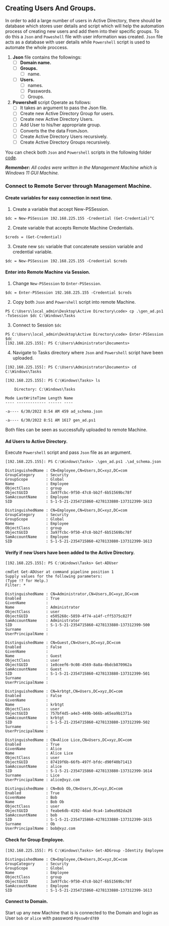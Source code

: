 ## Creating Users And Groups.
In order to add a large number of users in Active Directory, there should be database which stores user details and script which will help the automation process of creating new users and add them into their specific groups. To do this a `Json`  and `Poweshell` file with  user information was created. `Json` file acts as a database with user details while `Powershell` script is used to automate the whole proccess.

1. **Json** file contains the followings:
	- [ ] **Domain name.**
	- [ ] **Groups.**
		- [ ] name.
	- [ ] **Users.**
		- [ ] names.
		- [ ] Passwords.
		- [ ] Groups.

2. **Powershell** script Operate as follows:
	- [ ] It takes an argument to pass the Json file.
	- [ ] Create new Active Directory Group for users.
	- [ ] Create new Active Directory Users.
	- [ ] Add User to his/her appropriate group.
	- [ ] Converts the the data FromJson.
	- [ ] Create Active Directory Users recursively.
	- [ ] Create Active Directory Groups recursively.
	
 You can check both `Json` and `Powershell` scripts in the following folder [code](https://github.com/gemstone-source/Active-Directory/tree/main/code).
 
**_Remember:_** _All  codes were written in the Management Machine which is Windows 11 GUI Machine._

### Connect to Remote Server through Management Machine.
#### Create variables for easy connection in next time.
1. Create a variable that accept New-PSSession.
```
$dc = New-PSSession 192.168.225.155 -Credential (Get-Credential)^C
```
2. Create variable that accepts Remote Machine Credentials.
```
$creds = (Get-Credential)
```
3. Create new `$dc` variable that concatenate session variable and credential variable.
```
$dc = New-PSSession 192.168.225.155 -Credential $creds
```
#### Enter into Remote Machine via Session.
1. Change `New-PSSession` to `Enter-PSSession`.
```
$dc = Enter-PSSession 192.168.225.155 -Credential $creds
```
2. Copy both `Json` and `Powershell` script into remote Machine.
```
PS C:\Users\local_admin\Desktop\Active Directory\code> cp .\gen_ad.ps1 -ToSession $dc C:\Windows\Tasks
```
3. Connect to Session `$dc`
```
PS C:\Users\local_admin\Desktop\Active Directory\code> Enter-PSSession $dc
[192.168.225.155]: PS C:\Users\Administrator\Documents> 
```
4. Navigate to Tasks directory where `Json` and `Powershell` script have been uploaded.
```
[192.168.225.155]: PS C:\Users\Administrator\Documents> cd C:\Windows\Tasks

[192.168.225.155]: PS C:\Windows\Tasks> ls

	Directory: C:\Windows\Tasks

Mode LastWriteTime Length Name
---- ------------- ------ ----

-a---- 6/30/2022 8:54 AM 459 ad_schema.json

-a---- 6/30/2022 8:51 AM 1617 gen_ad.ps1
```
Both files can be seen as successfully uploaded to remote Machine.

#### Ad Users to Active Directory.
Execute `Powershell` script and pass `Json` file as an argument.
```
[192.168.225.155]: PS C:\Windows\Tasks> .\gen_ad.ps1 .\ad_schema.json

DistinguishedName : CN=Employee,CN=Users,DC=xyz,DC=com
GroupCategory     : Security
GroupScope        : Global
Name              : Employee
ObjectClass       : group
ObjectGUID        : 3a97fcbc-9f50-47c8-bb2f-6b51569bc78f
SamAccountName    : Employee
SID               : S-1-5-21-2354715860-4278133880-137312399-1613

DistinguishedName : CN=Employee,CN=Users,DC=xyz,DC=com
GroupCategory     : Security
GroupScope        : Global
Name              : Employee
ObjectClass       : group
ObjectGUID        : 3a97fcbc-9f50-47c8-bb2f-6b51569bc78f
SamAccountName    : Employee
SID               : S-1-5-21-2354715860-4278133880-137312399-1613
```

#### Verify if new Users have been added to the Active Directory.
```
[192.168.225.155]: PS C:\Windows\Tasks> Get-ADUser

cmdlet Get-ADUser at command pipeline position 1
Supply values for the following parameters:
(Type !? for Help.)
Filter: *

DistinguishedName : CN=Administrator,CN=Users,DC=xyz,DC=com
Enabled           : True
GivenName         :
Name              : Administrator
ObjectClass       : user
ObjectGUID        : e505268c-5859-4f74-a14f-cff5375c827f
SamAccountName    : Administrator
SID               : S-1-5-21-2354715860-4278133880-137312399-500
Surname           :
UserPrincipalName :

DistinguishedName : CN=Guest,CN=Users,DC=xyz,DC=com
Enabled           : False
GivenName         :
Name              : Guest
ObjectClass       : user
ObjectGUID        : 1e8ceef6-9c08-4569-8a8a-0bdcb870962a
SamAccountName    : Guest
SID               : S-1-5-21-2354715860-4278133880-137312399-501
Surname           : 
UserPrincipalName :

DistinguishedName : CN=krbtgt,CN=Users,DC=xyz,DC=com
Enabled           : False
GivenName         :
Name              : krbtgt
ObjectClass       : user
ObjectGUID        : 757bf4d5-a4e3-449b-b66b-a65ea9b1371a
SamAccountName    : krbtgt
SID               : S-1-5-21-2354715860-4278133880-137312399-502
Surname           :
UserPrincipalName :

DistinguishedName : CN=Alice Lice,CN=Users,DC=xyz,DC=com
Enabled           : True
GivenName         : Alice
Name              : Alice Lice
ObjectClass       : user
ObjectGUID        : 87419f6b-66fb-497f-bfdc-d90f40b71413
SamAccountName    : alice
SID               : S-1-5-21-2354715860-4278133880-137312399-1614
Surname           : Lice
UserPrincipalName : alice@xyz.com

DistinguishedName : CN=Bob Ob,CN=Users,DC=xyz,DC=com
Enabled           : True
GivenName         : Bob
Name              : Bob Ob
ObjectClass       : user
ObjectGUID        : feabe6db-4192-4dad-9ca4-1a0ea982da28
SamAccountName    : bob
SID               : S-1-5-21-2354715860-4278133880-137312399-1615
Surname           : Ob
UserPrincipalName : bob@xyz.com
```

#### Check for Group Employee.
```
[192.168.225.155]: PS C:\Windows\Tasks> Get-ADGroup -Identity Employee  

DistinguishedName : CN=Employee,CN=Users,DC=xyz,DC=com
GroupCategory     : Security
GroupScope        : Global
Name              : Employee
ObjectClass       : group
ObjectGUID        : 3a97fcbc-9f50-47c8-bb2f-6b51569bc78f
SamAccountName    : Employee
SID               : S-1-5-21-2354715860-4278133880-137312399-1613
```

#### Connect to Domain.
Start up any new Machine that is is connected to the Domain and login as User `bob` or `alice` with password `P@ssw0rd789`

